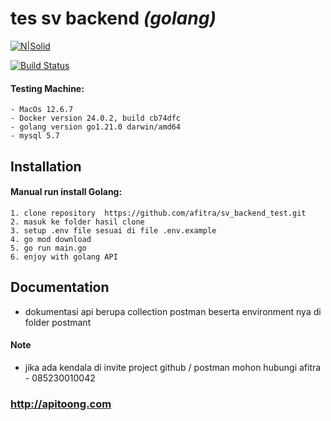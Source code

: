 
# tes sv backend  _(golang)_

[![N|Solid](https://cldup.com/dTxpPi9lDf.thumb.png)](https://nodesource.com/products/nsolid)

[![Build Status](https://travis-ci.org/joemccann/dillinger.svg?branch=master)](https://travis-ci.org/joemccann/dillinger)

#### Testing Machine:

    - MacOs 12.6.7
    - Docker version 24.0.2, build cb74dfc
    - golang version go1.21.0 darwin/amd64
    - mysql 5.7

## Installation

#### Manual run install Golang:

    1. clone repository  https://github.com/afitra/sv_backend_test.git
    2. masuk ke folder hasil clone
    3. setup .env file sesuai di file .env.example  
    4. go mod download
    5. go run main.go
    6. enjoy with golang API



## Documentation
- dokumentasi api berupa collection postman beserta environment nya di folder postmant


#### Note

- jika ada kendala di invite project github / postman mohon hubungi afitra - 085230010042

### http://apitoong.com
